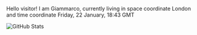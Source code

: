 Hello visitor! I am Giammarco, currently living in space coordinate London and time coordinate Friday, 22 January, 18:43 GMT

![GitHub Stats](https://github-readme-stats.vercel.app/api?username=grcasanova)
